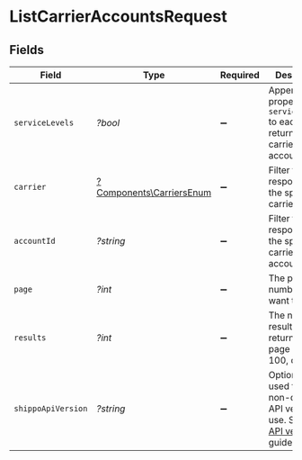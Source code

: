 # ListCarrierAccountsRequest


## Fields

| Field                                                                                                                                                              | Type                                                                                                                                                               | Required                                                                                                                                                           | Description                                                                                                                                                        | Example                                                                                                                                                            |
| ------------------------------------------------------------------------------------------------------------------------------------------------------------------ | ------------------------------------------------------------------------------------------------------------------------------------------------------------------ | ------------------------------------------------------------------------------------------------------------------------------------------------------------------ | ------------------------------------------------------------------------------------------------------------------------------------------------------------------ | ------------------------------------------------------------------------------------------------------------------------------------------------------------------ |
| `serviceLevels`                                                                                                                                                    | *?bool*                                                                                                                                                            | :heavy_minus_sign:                                                                                                                                                 | Appends the property `service_levels` to each returned carrier account                                                                                             |                                                                                                                                                                    |
| `carrier`                                                                                                                                                          | [?Components\CarriersEnum](../../Models/Components/CarriersEnum.md)                                                                                                | :heavy_minus_sign:                                                                                                                                                 | Filter the response by the specified carrier                                                                                                                       |                                                                                                                                                                    |
| `accountId`                                                                                                                                                        | *?string*                                                                                                                                                          | :heavy_minus_sign:                                                                                                                                                 | Filter the response by the specified carrier account Id                                                                                                            |                                                                                                                                                                    |
| `page`                                                                                                                                                             | *?int*                                                                                                                                                             | :heavy_minus_sign:                                                                                                                                                 | The page number you want to select                                                                                                                                 |                                                                                                                                                                    |
| `results`                                                                                                                                                          | *?int*                                                                                                                                                             | :heavy_minus_sign:                                                                                                                                                 | The number of results to return per page (max 100, default 5)                                                                                                      |                                                                                                                                                                    |
| `shippoApiVersion`                                                                                                                                                 | *?string*                                                                                                                                                          | :heavy_minus_sign:                                                                                                                                                 | Optional string used to pick a non-default API version to use. See our <a href="https://docs.goshippo.com/docs/api_concepts/apiversioning/">API version</a> guide. | 2018-02-08                                                                                                                                                         |